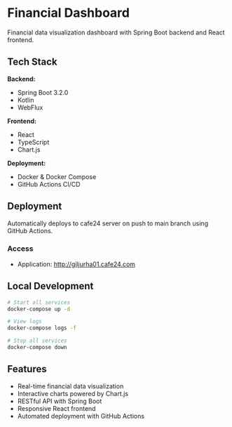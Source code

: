 # Financial Dashboard

Financial data visualization dashboard with Spring Boot backend and React frontend.

## Tech Stack

**Backend:**
- Spring Boot 3.2.0
- Kotlin
- WebFlux

**Frontend:**
- React
- TypeScript
- Chart.js

**Deployment:**
- Docker & Docker Compose
- GitHub Actions CI/CD

## Deployment

Automatically deploys to cafe24 server on push to main branch using GitHub Actions.

### Access
- Application: http://giljurha01.cafe24.com

## Local Development

```bash
# Start all services
docker-compose up -d

# View logs
docker-compose logs -f

# Stop all services
docker-compose down
```

## Features

- Real-time financial data visualization
- Interactive charts powered by Chart.js
- RESTful API with Spring Boot
- Responsive React frontend
- Automated deployment with GitHub Actions
